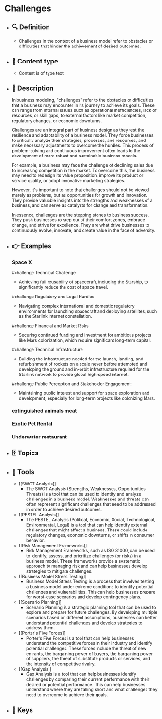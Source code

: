 # Challenges
- ## 🔍 Definition
  - Challenges in the context of a business model refer to obstacles or difficulties that hinder the achievement of desired outcomes.
- ## 📰 Content type 
  - Content is of type text
- ## 📖 Description
  In business modeling, "challenges" refer to the obstacles or difficulties that a business may encounter in its journey to achieve its goals. These can range from internal issues such as operational inefficiencies, lack of resources, or skill gaps, to external factors like market competition, regulatory changes, or economic downturns. 
  
  Challenges are an integral part of business design as they test the resilience and adaptability of a business model. They force businesses to critically analyze their strategies, processes, and resources, and make necessary adjustments to overcome the hurdles. This process of problem-solving and continuous improvement often leads to the development of more robust and sustainable business models.
  
  For example, a business may face the challenge of declining sales due to increasing competition in the market. To overcome this, the business may need to redesign its value proposition, improve its product or service quality, or adopt innovative marketing strategies. 
  
  However, it's important to note that challenges should not be viewed merely as problems, but as opportunities for growth and innovation. They provide valuable insights into the strengths and weaknesses of a business, and can serve as catalysts for change and transformation. 
  
  In essence, challenges are the stepping stones to business success. They push businesses to step out of their comfort zones, embrace change, and strive for excellence. They are what drive businesses to continuously evolve, innovate, and create value in the face of adversity.
- ## 👉 Examples
  ### Space X
  #challenge Technical Challenge
  - Achieving full reusability of spacecraft, including the Starship, to significantly reduce the cost of space travel.
  
  #challenge Regulatory and Legal Hurdles
  - Navigating complex international and domestic regulatory environments for launching spacecraft and deploying satellites, such as the Starlink internet constellation.
  
  #challenge Financial and Market Risks
  - Securing continued funding and investment for ambitious projects like Mars colonization, which require significant long-term capital.
  
  #challenge Technical Infrastructure
  - Building the infrastructure needed for the launch, landing, and refurbishment of rockets on a scale never before attempted and developing the ground and in-orbit infrastructure required for the Starlink network to provide global high-speed internet.
  
  #challenge Public Perception and Stakeholder Engagement:
  - Maintaining public interest and support for space exploration and development, especially for long-term projects like colonizing Mars.
  ### 
  
  ### extinguished animals meat
  
  ### Exotic Pet Rental
  
  ### Underwater restaurant
  
- ## 🗄️ Topics
  
- ## 🧰 Tools
  - [[SWOT Analysis]]
    - The SWOT Analysis (Strengths, Weaknesses, Opportunities, Threats) is a tool that can be used to identify and analyze challenges in a business model. Weaknesses and threats can often represent significant challenges that need to be addressed in order to achieve desired outcomes.
  - [[PESTEL Analysis]]
    - The PESTEL Analysis (Political, Economic, Social, Technological, Environmental, Legal) is a tool that can help identify external challenges that might affect a business. These could include regulatory changes, economic downturns, or shifts in consumer behavior.
  - [[Risk Management Frameworks]]
    - Risk Management Frameworks, such as ISO 31000, can be used to identify, assess, and prioritize challenges (or risks) in a business model. These frameworks provide a systematic approach to managing risk and can help businesses develop strategies to mitigate challenges.
  - [[Business Model Stress Testing]]
    - Business Model Stress Testing is a process that involves testing a business model under extreme conditions to identify potential challenges and vulnerabilities. This can help businesses prepare for worst-case scenarios and develop contingency plans.
  - [[Scenario Planning]]
    - Scenario Planning is a strategic planning tool that can be used to explore and prepare for future challenges. By developing multiple scenarios based on different assumptions, businesses can better understand potential challenges and develop strategies to address them.
  - [[Porter's Five Forces]]
    - Porter's Five Forces is a tool that can help businesses understand the competitive forces in their industry and identify potential challenges. These forces include the threat of new entrants, the bargaining power of buyers, the bargaining power of suppliers, the threat of substitute products or services, and the intensity of competitive rivalry.
  - [[Gap Analysis]]
    - Gap Analysis is a tool that can help businesses identify challenges by comparing their current performance with their desired or potential performance. This can help businesses understand where they are falling short and what challenges they need to overcome to achieve their goals.
- ## 🔑 Keys
  
